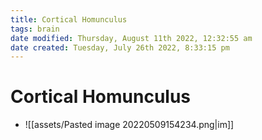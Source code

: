 ```yaml
---
title: Cortical Homunculus
tags: brain
date modified: Thursday, August 11th 2022, 12:32:55 am
date created: Tuesday, July 26th 2022, 8:33:15 pm
---
```


# Cortical Homunculus
- ![[assets/Pasted image 20220509154234.png|im]]

